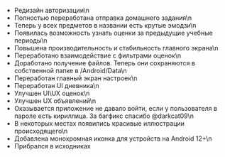 - Редизайн авторизации\n
- Полностью переработана отправка домашнего задания\n
- Теперь у всех предметов в названии есть крутые эмодзи\n
- Появилась возможность узнать оценки за предыдущие учебные периоды\n
- Повышена производительность и стабильность главного экрана\n
- Переработано взаимодействие с фильтрами оценок\n
- Доработано получение файлов. Теперь они сохраняются в собственной папке в /Android/Data\n
- Переработан главный экран настроек\n
- Переработан UI дневника\n
- Улучшен UI\UX оценок\n
- Улучшен UX объявлений\n
- Оказывается приложение не давало войти, если у пользователя в пароле есть кириллица. За багфикс
  спасибо @darkcat09\n
- В некоторых местах появились красивые иллюстрации происходящего\n
- Добавлена монохромная иконка для устройств на Android 12+\n
- Прибрался в исходниках